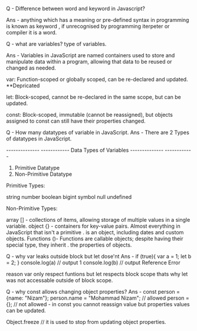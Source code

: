 Q - Difference between word and keyword in Javascript?

Ans - anything which has a meaning or pre-defined syntax in programming is known as keyword , if unrecognised by programming iterpeter or compiler it is a word.

Q - what are variables? type of variables.

Ans - Variables in JavaScript are named containers used to store and manipulate data within a program, allowing that data to be reused or changed as needed.

var: Function-scoped or globally scoped, can be re-declared and updated. **Depricated

let: Block-scoped, cannot be re-declared in the same scope, but can be updated.

const: Block-scoped, immutable (cannot be reassigned), but objects assigned to const can still have their properties changed.

Q - How many datatypes of variable in JavaScript.
Ans - There are 2 Types of datatypes in JavaScript.

-------------- ------------ Data Types of Variables -------------- ------------ 
1. Primitive Datatype
2. Non-Primitive Datatype

Primitive Types:

string
number
boolean
bigint
symbol
null
undefined

Non-Primitive Types:

array []    -  collections of items, allowing storage of multiple values in a single variable.
object {}   -  containers for key-value pairs. Almost everything in JavaScript that isn't a primitive
.              is an object, including dates and custom objects.
Functions ()-  Functions are callable objects; despite having their special type, they inherit
.              the properties of objects.

Q - why var leaks outside block but let dose'nt
Ans - if (true){
    var a = 1;
    let b = 2;
}
console.log(a) // output 1
console.log(b) // output Reference Error

reason var only respect funtions but let respects block scope thats why let was not accessable outside 
of block scope.

Q - why const allows changing object properties?
Ans - const person = {name: "Nizam"};
person.name = "Mohammad Nizam"; // allowed
person ={}; // not allowed - in const you cannot reassign value but properties values can be updated.

Object.freeze   // it is used to stop from updating object properties.

 


